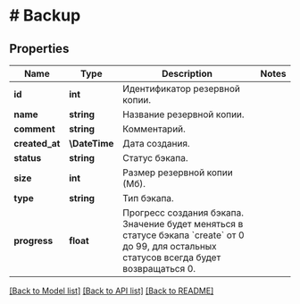# # Backup

## Properties

Name | Type | Description | Notes
------------ | ------------- | ------------- | -------------
**id** | **int** | Идентификатор резервной копии. |
**name** | **string** | Название резервной копии. |
**comment** | **string** | Комментарий. |
**created_at** | **\DateTime** | Дата создания. |
**status** | **string** | Статус бэкапа. |
**size** | **int** | Размер резервной копии (Мб). |
**type** | **string** | Тип бэкапа. |
**progress** | **float** | Прогресс создания бэкапа. Значение будет меняться в статусе бэкапа &#x60;create&#x60; от 0 до 99, для остальных статусов всегда будет возвращаться 0. |

[[Back to Model list]](../../README.md#models) [[Back to API list]](../../README.md#endpoints) [[Back to README]](../../README.md)

